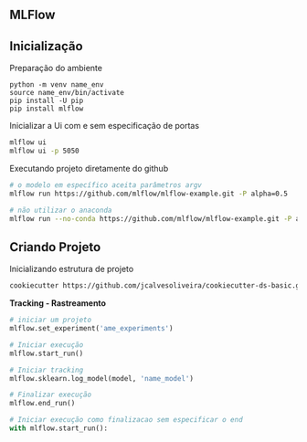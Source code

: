 ## MLFlow


## Inicialização

Preparação do ambiente
```
python -m venv name_env
source name_env/bin/activate
pip install -U pip
pip install mlflow
```

Inicializar a Ui com e sem especificação de portas
```sh
mlflow ui
mlflow ui -p 5050
```

Executando projeto diretamente do github
```sh
# o modelo em específico aceita parâmetros argv
mlflow run https://github.com/mlflow/mlflow-example.git -P alpha=0.5

# não utilizar o anaconda
mlflow run --no-conda https://github.com/mlflow/mlflow-example.git -P alpha=0.5
```

## Criando Projeto

Inicializando estrutura de projeto
```sh
cookiecutter https://github.com/jcalvesoliveira/cookiecutter-ds-basic.git
```

**Tracking - Rastreamento**
```py
# iniciar um projeto
mlflow.set_experiment('ame_experiments')

# Iniciar execução
mlflow.start_run()

# Iniciar tracking
mlflow.sklearn.log_model(model, 'name_model')

# Finalizar execução
mlflow.end_run()

# Iniciar execução como finalizacao sem especificar o end
with mlflow.start_run():

```